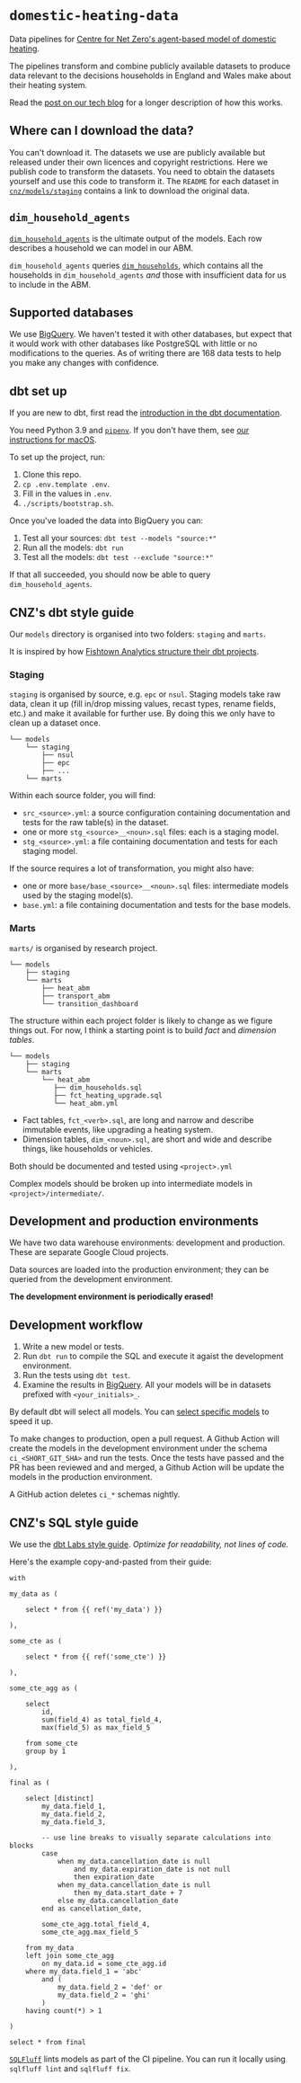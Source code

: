 # `domestic-heating-data`

Data pipelines for [Centre for Net Zero's agent-based model of domestic heating](https://github.com/centrefornetzero/domestic-heating-abm).

The pipelines transform and combine publicly available datasets to produce data relevant to the decisions households in England and Wales make about their heating system.

Read the [post on our tech blog](https://www.centrefornetzero.org/how-we-use-bigquery-dbt-and-github-actions-to-manage-data-at-cnz/) for a longer description of how this works.

## Where can I download the data?

You can't download it.
The datasets we use are publicly available but released under their own licences and copyright restrictions.
Here we publish code to transform the datasets.
You need to obtain the datasets yourself and use this code to transform it. The `README` for each dataset in [`cnz/models/staging`](cnz/models/staging) contains a link to download the original data.

## `dim_household_agents`

[`dim_household_agents`](cnz/models/marts/domestic_heating/dim_household_agents.sql) is the ultimate output of the models.
Each row describes a household we can model in our ABM.

`dim_household_agents` queries [`dim_households`](cnz/models/marts/domestic_heating/dim_households.sql), which contains all the households in `dim_household_agents` _and_ those with insufficient data for us to include in the ABM.


## Supported databases

We use [BigQuery](https://cloud.google.com/bigquery).
We haven't tested it with other databases, but expect that it would work with other databases like PostgreSQL with little or no modifications to the queries.
As of writing there are 168 data tests to help you make any changes with confidence.

## dbt set up

If you are new to dbt, first read the [introduction in the dbt documentation](https://docs.getdbt.com/docs/introduction).

You need Python 3.9 and [`pipenv`](https://github.com/pypa/pipenv).
If you don't have them, see [our instructions for macOS](https://gist.github.com/tomwphillips/715d4fd452ef5d52b4708c0fc5d4f30f).

To set up the project, run:

1. Clone this repo.
2. `cp .env.template .env`.
3. Fill in the values in `.env`.
4. `./scripts/bootstrap.sh`.

Once you've loaded the data into BigQuery you can:

1. Test all your sources: `dbt test --models "source:*"`
2. Run all the models: `dbt run`
3. Test all the models: `dbt test --exclude "source:*"`

If that all succeeded, you should now be able to query `dim_household_agents`.

## CNZ's dbt style guide

Our `models` directory is organised into two folders: `staging` and `marts`.

It is inspired by how [Fishtown Analytics structure their dbt projects](https://discourse.getdbt.com/t/how-we-structure-our-dbt-projects/355).

### Staging

`staging` is organised by source, e.g. `epc` or `nsul`.
Staging models take raw data, clean it up (fill in/drop missing values, recast types, rename fields, etc.) and make it available for further use.
By doing this we only have to clean up a dataset once.

```
└── models
    └── staging
        ├── nsul
        ├── epc
        ├── ...
    └── marts
```

Within each source folder, you will find:

* `src_<source>.yml`: a source configuration containing documentation and tests for the raw table(s) in the dataset.
* one or more `stg_<source>__<noun>.sql` files: each is a staging model.
* `stg_<source>.yml`: a file containing documentation and tests for each staging model.

If the source requires a lot of transformation, you might also have:

* one or more `base/base_<source>__<noun>.sql` files: intermediate models used by the staging model(s).
* `base.yml`: a file containing documentation and tests for the base models.

### Marts

`marts/` is organised by research project.

```
└── models
    ├── staging
    └── marts
        ├── heat_abm
        ├── transport_abm
        └── transition_dashboard
```

The structure within each project folder is likely to change as we figure things out.
For now, I think a starting point is to build _fact_ and _dimension tables_.

```
└── models
    ├── staging
    └── marts
        └── heat_abm
           ├── dim_households.sql
           ├── fct_heating_upgrade.sql
           └── heat_abm.yml
```

* Fact tables, `fct_<verb>.sql`, are long and narrow and describe immutable events, like upgrading a heating system.
* Dimension tables, `dim_<noun>.sql`, are short and wide and describe things, like households or vehicles.

Both should be documented and tested using `<project>.yml`

Complex models should be broken up into intermediate models in `<project>/intermediate/`.

## Development and production environments

We have two data warehouse environments: development and production.
These are separate Google Cloud projects.

Data sources are loaded into the production environment; they can be queried from the development environment.

**The development environment is periodically erased!**

## Development workflow

1. Write a new model or tests.
2. Run `dbt run` to compile the SQL and execute it agaist the development environment.
3. Run the tests using `dbt test`.
4. Examine the results in [BigQuery](https://console.cloud.google.com/bigquery). All your models will be in datasets prefixed with `<your_initials>_`.


By default dbt will select all models.
You can [select specific models](https://docs.getdbt.com/reference/node-selection/syntax) to speed it up.

To make changes to production, open a pull request.
A Github Action will create the models in the development environment under the schema `ci_<SHORT_GIT_SHA>` and run the tests.
Once the tests have passed and the PR has been reviewed and and merged, a Github Action will be update the models in the production environment.

A GitHub action deletes `ci_*` schemas nightly.

## CNZ's SQL style guide

We use the [dbt Labs style guide](https://github.com/dbt-labs/corp/blob/master/dbt_style_guide.md).
_Optimize for readability, not lines of code._

Here's the example copy-and-pasted from their guide:

```
with

my_data as (

    select * from {{ ref('my_data') }}

),

some_cte as (

    select * from {{ ref('some_cte') }}

),

some_cte_agg as (

    select
        id,
        sum(field_4) as total_field_4,
        max(field_5) as max_field_5

    from some_cte
    group by 1

),

final as (

    select [distinct]
        my_data.field_1,
        my_data.field_2,
        my_data.field_3,

        -- use line breaks to visually separate calculations into blocks
        case
            when my_data.cancellation_date is null
                and my_data.expiration_date is not null
                then expiration_date
            when my_data.cancellation_date is null
                then my_data.start_date + 7
            else my_data.cancellation_date
        end as cancellation_date,

        some_cte_agg.total_field_4,
        some_cte_agg.max_field_5

    from my_data
    left join some_cte_agg
        on my_data.id = some_cte_agg.id
    where my_data.field_1 = 'abc'
        and (
            my_data.field_2 = 'def' or
            my_data.field_2 = 'ghi'
        )
    having count(*) > 1

)

select * from final
```

[`SQLFluff`](https://github.com/sqlfluff/sqlfluff) lints models as part of the CI pipeline.
You can run it locally using `sqlfluff lint` and `sqlfluff fix`.
